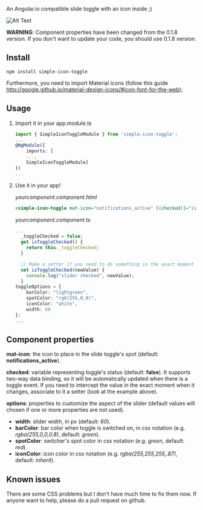 An Angular.io compatible slide toggle with an icon inside ;)

![Alt Text](https://media.giphy.com/media/xUOwG3hJGLwBSQQS8o/giphy.gif)

**WARNING**:
Component properties have been changed from the 0.1.8 version.
If you don't want to update your code, you should use 0.1.8 version.

## Install
`npm install simple-icon-toggle`

Furthermore, you need to import Material icons (follow this guide http://google.github.io/material-design-icons/#icon-font-for-the-web);



## Usage
1) Import it in your app.module.ts
	```typescript
	import { SimpleIconToggleModule } from 'simple-icon-toggle';
	...
	@NgModule({
		imports: [
		...,
		SimpleIconToggleModule]
	})
	...
	```

2) Use it in your app!

	*yourcomponent.component.html*
	```html
	<simple-icon-toggle mat-icon="notifications_active" [(checked)]="isToggleChecked" [options]="toggleOptions"></simple-icon-toggle>
	```


	*yourcomponent.component.ts*
	```typescript
	...
	  _toggleChecked = false;
	  get isToggleChecked() {
	    return this._toggleChecked;
	  }

	  // Make a setter if you need to do something in the exact moment when there is a toggle event.
	  set isToggleChecked(newValue) {
	    console.log("slider checked", newValue);
	  }
	toggleOptions = {
		barColor: "lightgreen",
		spotColor: "rgb(255,0,0)",
		iconColor: "white",
		width: 60
	};
	...
	```


## Component properties
**mat-icon**:
	the icon to place in the slide toggle's spot (default: **notifications_active**).

**checked**:
	variable representing toggle's status (default: **false**).
	It supports two-way data binding, so it will be automatically updated when there is a toggle event.
	If you need to intercept the value in the exact moment when it changes, associate to it a setter (look at the example above).

**options**: properties to customize the aspect of the slider (default values will chosen if one or more properties are not used).

* **width**: slider width, in px (default: *60*).
* **barColor**: bar color when toggle is switched on, in css notation (e.g. *rgba(255,0,0,0.8)*, default: *green*).
* **spotColor**: switcher's spot color in css notation (e.g. *green*, default: *red*).
* **iconColor**: icon color in css notation (e.g. *rgba(255,255,255,.87)*, default: *inherit*).

## Known issues
There are some CSS problems but I don't have much time to fix them now. If anyone want to help, please do a pull request on github.